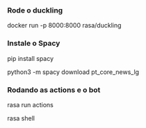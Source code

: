 ### Rode o duckling
docker run -p 8000:8000 rasa/duckling

### Instale o Spacy
pip install spacy

python3 -m spacy download pt_core_news_lg


### Rodando as actions e o bot
rasa run actions

rasa shell

